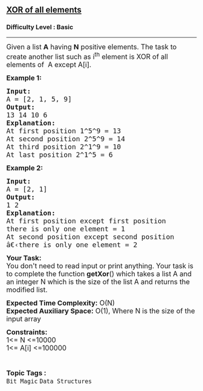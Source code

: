 <h2><a href="https://www.geeksforgeeks.org/problems/xor-of-all-elements0736/1?page=10&difficulty=Basic&status=unsolved&sortBy=submissions">XOR of all elements</a></h2><h3>Difficulty Level : Basic</h3><hr><div class="problems_problem_content__Xm_eO"><p><span style="font-size: 18px;">Given a list <strong>A</strong>&nbsp;having <strong>N</strong> positive elements. The task to create another list&nbsp;such as i<sup>th</sup>&nbsp;element&nbsp;is XOR of all elements of&nbsp;&nbsp;A&nbsp;except A[i].</span></p>
<p><strong><span style="font-size: 18px;">Example 1:</span></strong></p>
<pre><span style="font-size: 18px;"><strong>Input:</strong>
A = [2, 1, 5, 9]</span>
<span style="font-size: 18px;"><strong>Output:</strong>
13 14 10 6</span>
<span style="font-size: 18px;"><strong>Explanation:</strong>
At first position 1^5^9 = 13
At second position 2^5^9 = 14
At third position 2^1^9 = 10
At last position 2^1^5 = 6</span></pre>
<p><strong><span style="font-size: 18px;">Example 2:</span></strong></p>
<pre><span style="font-size: 18px;"><strong>Input:</strong>
A = [2, 1]</span>
<span style="font-size: 18px;"><strong>Output:</strong>
1 2
<strong>Explanation:</strong> 
At first position except first position 
there is only one element = 1
At second position except second position
â€‹there is only one element = 2</span>
</pre>
<p><span style="font-size: 18px;"><strong>Your Task:</strong>&nbsp;&nbsp;<br>You don't need to read input or print anything. Your task is to complete the function <strong>getXor</strong>() which takes a list A and an integer N which is the size of the list A and returns the modified list.</span></p>
<p><span style="font-size: 18px;"><strong>Expected Time Complexity:</strong> O(N)<br><strong>Expected Auxiliary Space:</strong> O(1), Where N is the size of the input array</span></p>
<p><span style="font-size: 18px;"><strong>Constraints:</strong><br>1&lt;= N &lt;=10000<br>1&lt;= A[i]&nbsp;&lt;=100000</span></p></div><br><p><span style=font-size:18px><strong>Topic Tags : </strong><br><code>Bit Magic</code>&nbsp;<code>Data Structures</code>&nbsp;